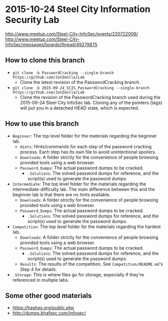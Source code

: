 # 2015-10-24 Steel City Information Security Lab  

http://www.meetup.com/Steel-City-InfoSec/events/220722006/  
http://www.meetup.com/Steel-City-InfoSec/messages/boards/thread/49279875  

## How to clone this branch
* `git clone -b PasswordCracking --single-branch https://github.com/JonZeolla/Lab`  
  * Clone the latest revision of the PasswordCracking branch.  
* `git clone -b 2015-09-24_SCIS_PasswordCracking --single-branch https://github.com/JonZeolla/Lab`  
  * Clone the revision of the PasswordCracking branch used during the 2015-09-24 Steel City InfoSec lab.  Cloning any of the pointers (tags) will put you in a detached HEAD state, which is expected.  

## How to use this branch  
* `Beginner`: The top level folder for the materials regarding the beginner lab.  
  * `Hints`: Hints/commands for each step of the password cracking process.  Each step has its own file to avoid unintentional spoilers.  
  * `Downloads`: A folder strictly for the convenience of people browsing provided tools using a web browser.  
  * `Password_Dumps`: The actual password dumps to be cracked.  
    * `.Solutions`: The solved password dumps for reference, and the script(s) used to generate the password dumps.  
* `Intermediate`: The top level folder for the materials regarding the intermediate-difficulty lab.  The main difference between this and the beginner lab is that there are no hints available.  
  * `Downloads`: A folder strictly for the convenience of people browsing provided tools using a web browser.  
  * `Password_Dumps`: The actual password dumps to be cracked.  
    * `.Solutions`: The solved password dumps for reference, and the script(s) used to generate the password dumps.  
* `Competition`: The top level folder for the materials regarding the hardest lab.  
  * `Downloads`: A folder strictly for the convenience of people browsing provided tools using a web browser.  
  * `Password_Dumps`: The actual password dumps to be cracked.  
    * `.Solutions`: The solved password dumps for reference, and the script(s) used to generate the password dumps.  
  * `Results`: The results of the competition.  See `Competition/README.md`'s Step 4 for details.  
* `.Storage`: This is where files go for storage, especially if they're referenced in multiple labs.  


## Some other good materials  
* https://hashes.org/public.php  
* http://dumps.bhafsec.com/infosec/  

